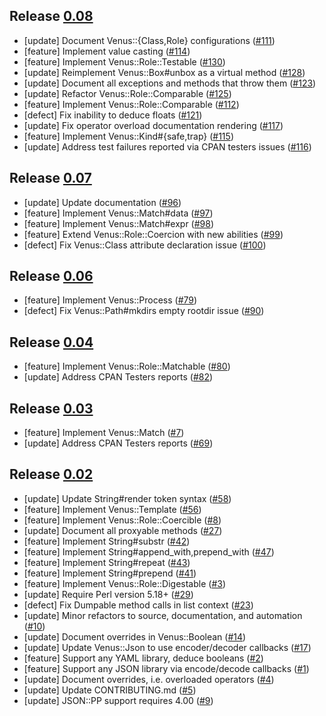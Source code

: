 ## Release [0.08](https://github.com/cpanery/venus/releases/tag/0.08)

- [update] Document Venus::{Class,Role} configurations ([#111](https://github.com/cpanery/venus/issues/111))
- [feature] Implement value casting ([#114](https://github.com/cpanery/venus/issues/114))
- [feature] Implement Venus::Role::Testable ([#130](https://github.com/cpanery/venus/issues/130))
- [update] Reimplement Venus::Box#unbox as a virtual method ([#128](https://github.com/cpanery/venus/issues/128))
- [update] Document all exceptions and methods that throw them ([#123](https://github.com/cpanery/venus/issues/123))
- [update] Refactor Venus::Role::Comparable ([#125](https://github.com/cpanery/venus/issues/125))
- [feature] Implement Venus::Role::Comparable ([#112](https://github.com/cpanery/venus/issues/112))
- [defect] Fix inability to deduce floats ([#121](https://github.com/cpanery/venus/issues/121))
- [update] Fix operator overload documentation rendering ([#117](https://github.com/cpanery/venus/issues/117))
- [feature] Implement Venus::Kind#{safe,trap} ([#115](https://github.com/cpanery/venus/issues/115))
- [update] Address test failures reported via CPAN testers issues ([#116](https://github.com/cpanery/venus/issues/116))

## Release [0.07](https://github.com/cpanery/venus/releases/tag/0.07)

- [update] Update documentation ([#96](https://github.com/cpanery/venus/issues/96))
- [feature] Implement Venus::Match#data ([#97](https://github.com/cpanery/venus/issues/97))
- [feature] Implement Venus::Match#expr ([#98](https://github.com/cpanery/venus/issues/98))
- [feature] Extend Venus::Role::Coercion with new abilities ([#99](https://github.com/cpanery/venus/issues/99))
- [defect] Fix Venus::Class attribute declaration issue ([#100](https://github.com/cpanery/venus/issues/100))

## Release [0.06](https://github.com/cpanery/venus/releases/tag/0.06)

- [feature] Implement Venus::Process ([#79](https://github.com/cpanery/venus/issues/79))
- [defect] Fix Venus::Path#mkdirs empty rootdir issue ([#90](https://github.com/cpanery/venus/issues/90))

## Release [0.04](https://github.com/cpanery/venus/releases/tag/0.04)

- [feature] Implement Venus::Role::Matchable ([#80](https://github.com/cpanery/venus/issues/80))
- [update] Address CPAN Testers reports ([#82](https://github.com/cpanery/venus/issues/82))

## Release [0.03](https://github.com/cpanery/venus/releases/tag/0.03)

- [feature] Implement Venus::Match ([#7](https://github.com/cpanery/venus/issues/7))
- [update] Address CPAN Testers reports ([#69](https://github.com/cpanery/venus/issues/69))

## Release [0.02](https://github.com/cpanery/venus/releases/tag/0.02)

- [update] Update String#render token syntax ([#58](https://github.com/cpanery/venus/issues/58))
- [feature] Implement Venus::Template ([#56](https://github.com/cpanery/venus/issues/56))
- [feature] Implement Venus::Role::Coercible ([#8](https://github.com/cpanery/venus/issues/8))
- [update] Document all proxyable methods ([#27](https://github.com/cpanery/venus/issues/27))
- [feature] Implement String#substr ([#42](https://github.com/cpanery/venus/issues/42))
- [feature] Implement String#append_with,prepend_with ([#47](https://github.com/cpanery/venus/issues/47))
- [feature] Implement String#repeat ([#43](https://github.com/cpanery/venus/issues/43))
- [feature] Implement String#prepend ([#41](https://github.com/cpanery/venus/issues/41))
- [feature] Implement Venus::Role::Digestable ([#3](https://github.com/cpanery/venus/issues/3))
- [update] Require Perl version 5.18+ ([#29](https://github.com/cpanery/venus/issues/29))
- [defect] Fix Dumpable method calls in list context ([#23](https://github.com/cpanery/venus/issues/23))
- [update] Minor refactors to source, documentation, and automation ([#10](https://github.com/cpanery/venus/issues/10))
- [update] Document overrides in Venus::Boolean ([#14](https://github.com/cpanery/venus/issues/14))
- [update] Update Venus::Json to use encoder/decoder callbacks ([#17](https://github.com/cpanery/venus/issues/17))
- [feature] Support any YAML library, deduce booleans ([#2](https://github.com/cpanery/venus/issues/2))
- [feature] Support any JSON library via encode/decode callbacks ([#1](https://github.com/cpanery/venus/issues/1))
- [update] Document overrides, i.e. overloaded operators ([#4](https://github.com/cpanery/venus/issues/4))
- [update] Update CONTRIBUTING.md ([#5](https://github.com/cpanery/venus/issues/5))
- [update] JSON::PP support requires 4.00 ([#9](https://github.com/cpanery/venus/issues/9))
